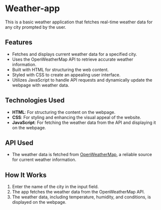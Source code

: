 # Weather-app
This is a basic weather application that fetches real-time weather data for any city prompted by the user.

## Features
- Fetches and displays current weather data for a specified city.
- Uses the OpenWeatherMap API to retrieve accurate weather information.
- Built with HTML for structuring the web content.
- Styled with CSS to create an appealing user interface.
- Utilizes JavaScript to handle API requests and dynamically update the webpage with weather data.

## Technologies Used
- **HTML**: For structuring the content on the webpage.
- **CSS**: For styling and enhancing the visual appeal of the website.
- **JavaScript**: For fetching the weather data from the API and displaying it on the webpage.

## API Used
- The weather data is fetched from [OpenWeatherMap](https://openweathermap.org/api), a reliable source for current weather information.

## How It Works
1. Enter the name of the city in the input field.
2. The app fetches the weather data from the OpenWeatherMap API.
3. The weather data, including temperature, humidity, and conditions, is displayed on the webpage.


